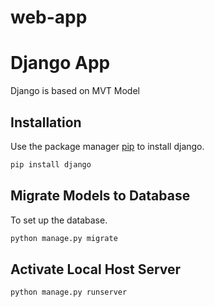 # web-app

# Django App

Django is based on MVT Model

## Installation

Use the package manager [pip](https://pip.pypa.io/en/stable/) to install django.

```bash
pip install django

```

## Migrate Models to Database

To set up the database.

```bash
python manage.py migrate
```

## Activate Local Host Server

```bash
python manage.py runserver
```

